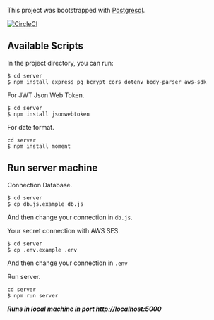 This project was bootstrapped with [Postgresql](https://www.postgresql.org/).  

[![CircleCI](https://circleci.com/gh/koompi/koompi-hotspot.svg?style=shield)](https://circleci.com/gh/koompi/koompi-hotspot)


## Available Scripts

In the project directory, you can run:

```
$ cd server
$ npm install express pg bcrypt cors dotenv body-parser aws-sdk
```

For JWT Json Web Token.

```
$ cd server
$ npm install jsonwebtoken
```


For date format.

```
cd server
$ npm install moment
```

## Run server machine

Connection Database.

```
$ cd server
$ cp db.js.example db.js
```

And then change your connection in `db.js`.

Your secret connection with AWS SES.

```
$ cd server
$ cp .env.example .env
```

And then change your connection in `.env`

Run server.


```
cd server
$ npm run server
```

**_Runs in local machine in port http://localhost:5000_**

#
